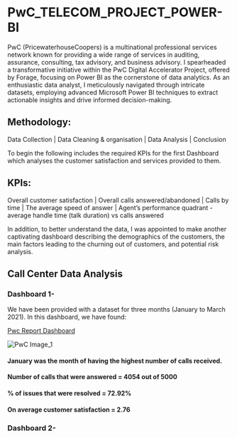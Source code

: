 # PwC_TELECOM_PROJECT_POWER-BI
PwC (PricewaterhouseCoopers) is a multinational professional services network known for providing a wide range of services in auditing, assurance, consulting, tax advisory, and business advisory. I spearheaded a transformative initiative within the PwC Digital Accelerator Project, offered by Forage, focusing on Power BI as the cornerstone of data analytics. As an enthusiastic data analyst, I meticulously navigated through intricate datasets, employing advanced Microsoft Power BI techniques to extract actionable insights and drive informed decision-making.
## Methodology:
Data Collection | Data Cleaning & organisation | Data Analysis | Conclusion

To begin the following includes the required KPIs for the first Dashboard which analyses the customer satisfaction and services provided to them.
## KPIs:
Overall customer satisfaction  |  Overall calls answered/abandoned  |  Calls by time  |  The average speed of answer  |  Agent’s performance quadrant - average handle time (talk duration) vs calls answered

In addition, to better understand the data, I was appointed to make another captivating dashboard describing the demographics of the customers, the main factors leading to the churning out of customers, and potential risk analysis.


## Call Center Data Analysis
### Dashboard 1-  

We have been provided with a dataset for three months (January to March 2021). In this dashboard, we have found:

[Pwc Report Dashboard](https://github.com/HafshaWahab/Images/blob/main/PwC%20Image_1.jpg)

![PwC Image_1](https://github.com/HafshaWahab/PwC_Telecom_Project_Power-BI/assets/152807534/f2e0b4ea-050e-4f0a-9243-f52a3130e594)

#### January was the month of having the highest number of calls received.

#### Number of calls that were answered = 4054 out of 5000

#### % of issues that were resolved = 72.92% 

#### On average customer satisfaction = 2.76


### Dashboard 2-



